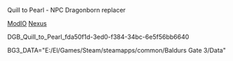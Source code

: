 Quill to Pearl - NPC Dragonborn replacer

[ModIO](https://mod.io/g/baldursgate3/m/quill-to-pearl-npc-dragonborn-replacer#description)
[Nexus](https://www.nexusmods.com/baldursgate3/mods/15717)

DGB_Quill_to_Pearl_fda50f1d-3ed0-f384-34bc-6e5f56bb6640

BG3_DATA="E:/El/Games/Steam/steamapps/common/Baldurs Gate 3/Data"
